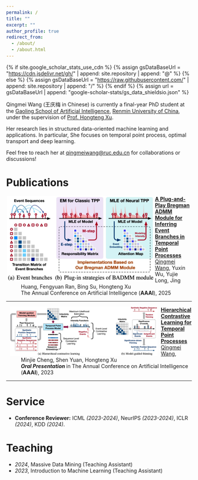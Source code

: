 ```yaml
---
permalink: /
title: ""
excerpt: ""
author_profile: true
redirect_from: 
  - /about/
  - /about.html
---
```


{% if site.google_scholar_stats_use_cdn %}
{% assign gsDataBaseUrl = "https://cdn.jsdelivr.net/gh/" | append: site.repository | append: "@" %}
{% else %}
{% assign gsDataBaseUrl = "https://raw.githubusercontent.com/" | append: site.repository | append: "/" %}
{% endif %}
{% assign url = gsDataBaseUrl | append: "google-scholar-stats/gs_data_shieldsio.json" %}

<span class='anchor' id='about-me'></span>

Qingmei Wang (王庆梅 in Chinese) is currently a final-year PhD student at the [Gaoling School of Artificial Intelligence](http://ai.ruc.edu.cn/), [Renmin University of
China](http://www.ruc.edu.cn/), under the supervision of [Prof. Hongteng Xu](https://hongtengxu.github.io/). 

Her research lies in structured data-oriented machine learning and applications. 
In particular, She focuses on temporal point process, optimal transport and deep learning.

Feel free to reach her at <qingmeiwang@ruc.edu.cn> for collaborations or discussions!


# Publications

<dl>
  <dt><img align="left" width="400"
hspace="2" wspace="20" src="../images/BADMM_TPP.png">
</dt>
  <dd><a href="https://arxiv.org/pdf/2501.04529"><strong>	
A Plug-and-Play Bregman ADMM Module for Inferring Event Branches in Temporal Point Processes
</strong></a></dd>
  <dd><u>Qingmei Wang</u>, Yuxin Wu, Yujie Long, Jing Huang, Fengyuan Ran, Bing Su, Hongteng Xu</dd>
  <dd>The Annual Conference on Artificial Intelligence (<strong>AAAI</strong>), 2025</dd>
</dl>

<hr>




<dl>
  <dt><img align="left" width="400"
hspace="10" wspace="20" src="../images/HCL_TPP.png">
</dt>
  <dd><a href="https://ojs.aaai.org/index.php/AAAI/article/view/26211"><strong>	
Hierarchical Contrastive Learning for Temporal Point Processes
</strong></a></dd>
<dd><u>Qingmei Wang</u>, Minjie Cheng, Shen Yuan, Hongteng Xu</dd>
<dd> <strong><i>Oral Presentation </i></strong> in The Annual Conference on Artificial Intelligence (<strong>AAAI</strong>), 2023</dd>
</dl>

<hr>
 

 

# Service
  - **Conference Reviewer:** ICML *(2023-2024)*, NeurIPS *(2023-2024)*, ICLR *(2024)*, KDD *(2024)*.


# Teaching
- *2024*, Massive Data Mining (Teaching Assistant)
- *2023*, Introduction to Machine Learning (Teaching Assistant)
